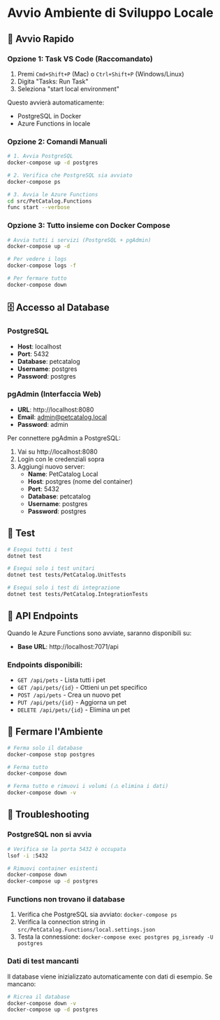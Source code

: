# Avvio Ambiente di Sviluppo Locale

## 🚀 Avvio Rapido

### Opzione 1: Task VS Code (Raccomandato)
1. Premi `Cmd+Shift+P` (Mac) o `Ctrl+Shift+P` (Windows/Linux)
2. Digita "Tasks: Run Task"
3. Seleziona "start local environment"

Questo avvierà automaticamente:
- PostgreSQL in Docker
- Azure Functions in locale

### Opzione 2: Comandi Manuali

```bash
# 1. Avvia PostgreSQL
docker-compose up -d postgres

# 2. Verifica che PostgreSQL sia avviato
docker-compose ps

# 3. Avvia le Azure Functions
cd src/PetCatalog.Functions
func start --verbose
```

### Opzione 3: Tutto insieme con Docker Compose

```bash
# Avvia tutti i servizi (PostgreSQL + pgAdmin)
docker-compose up -d

# Per vedere i logs
docker-compose logs -f

# Per fermare tutto
docker-compose down
```

## 🗄️ Accesso al Database

### PostgreSQL
- **Host**: localhost
- **Port**: 5432
- **Database**: petcatalog
- **Username**: postgres
- **Password**: postgres

### pgAdmin (Interfaccia Web)
- **URL**: http://localhost:8080
- **Email**: admin@petcatalog.local
- **Password**: admin

Per connettere pgAdmin a PostgreSQL:
1. Vai su http://localhost:8080
2. Login con le credenziali sopra
3. Aggiungi nuovo server:
   - **Name**: PetCatalog Local
   - **Host**: postgres (nome del container)
   - **Port**: 5432
   - **Database**: petcatalog
   - **Username**: postgres
   - **Password**: postgres

## 🧪 Test

```bash
# Esegui tutti i test
dotnet test

# Esegui solo i test unitari
dotnet test tests/PetCatalog.UnitTests

# Esegui solo i test di integrazione
dotnet test tests/PetCatalog.IntegrationTests
```

## 📡 API Endpoints

Quando le Azure Functions sono avviate, saranno disponibili su:
- **Base URL**: http://localhost:7071/api

### Endpoints disponibili:
- `GET /api/pets` - Lista tutti i pet
- `GET /api/pets/{id}` - Ottieni un pet specifico
- `POST /api/pets` - Crea un nuovo pet
- `PUT /api/pets/{id}` - Aggiorna un pet
- `DELETE /api/pets/{id}` - Elimina un pet

## 🛑 Fermare l'Ambiente

```bash
# Ferma solo il database
docker-compose stop postgres

# Ferma tutto
docker-compose down

# Ferma tutto e rimuovi i volumi (⚠️ elimina i dati)
docker-compose down -v
```

## 🔧 Troubleshooting

### PostgreSQL non si avvia
```bash
# Verifica se la porta 5432 è occupata
lsof -i :5432

# Rimuovi container esistenti
docker-compose down
docker-compose up -d postgres
```

### Functions non trovano il database
1. Verifica che PostgreSQL sia avviato: `docker-compose ps`
2. Verifica la connection string in `src/PetCatalog.Functions/local.settings.json`
3. Testa la connessione: `docker-compose exec postgres pg_isready -U postgres`

### Dati di test mancanti
Il database viene inizializzato automaticamente con dati di esempio. Se mancano:
```bash
# Ricrea il database
docker-compose down -v
docker-compose up -d postgres
```
